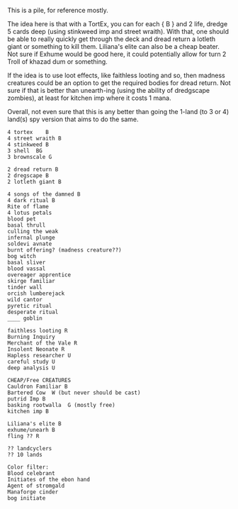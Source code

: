 This is a pile, for reference mostly. 

The idea here is that with a TortEx, you can for each { B } and 2 life, dredge 5 cards deep (using stinkweed imp and street wraith). With that, one should be able to really quickly get through the deck and dread return a lotleth giant or something to kill them. Liliana's elite can also be a cheap beater. Not sure if Exhume would be good here, it could potentially allow for turn 2 Troll of khazad dum or something.

If the idea is to use loot effects, like faithless looting and so, then madness creatures could be an option to get the required bodies for dread return. Not sure if that is better than unearth-ing (using the ability of dredgscape zombies), at least for kitchen imp where it costs 1 mana.

Overall, not even sure that this is any better than going the 1-land (to 3 or 4) land(s) spy version that aims to do the same.

    4 tortex    B
    4 street wraith B
    4 stinkweed B
    3 shell  BG
    3 brownscale G

    2 dread return B
    2 dregscape B
    2 lotleth giant B

    4 songs of the damned B
    4 dark ritual B
    Rite of flame
    4 lotus petals
    blood pet
    basal thrull
    culling the weak
    infernal plunge
    soldevi avnate
    burnt offering? (madness creature??)
    bog witch
    basal sliver
    blood vassal
    overeager apprentice
    skirge familiar
    tinder wall
    orcish lumberejack
    wild cantor
    pyretic ritual 
    desperate ritual
    ____ goblin

    faithless looting R
    Burning Inquiry
    Merchant of the Vale R
    Insolent Neonate R
    Hapless researcher U
    careful study U
    deep analysis U

    CHEAP/Free CREATURES
    Cauldron Familiar B
    Bartered Cow  W (but never should be cast)
    putrid Imp B
    basking rootwalla  G (mostly free)
    kitchen imp B

    Liliana's elite B
    exhume/unearh B
    fling ?? R

    ?? landcyclers
    ?? 10 lands

    Color filter:
    Blood celebrant
    Initiates of the ebon hand
    Agent of stromgald
    Manaforge cinder
    bog initiate